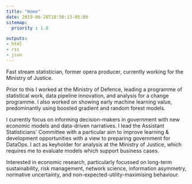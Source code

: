 ```yaml
---
title: "Home"
date: 2019-06-20T18:56:13-05:00
sitemap:
  priority : 1.0

outputs:
- html
- rss
- json
---
```

<p>Fast stream statistician, former opera producer, currently working for the Ministry of Justice.</p>

<p>Prior to this I worked at the Ministry of Defence, leading a programme of statistical work, data pipeline innovation, and analysis for a change programme. I also worked on showing early machine learning value, predominantly using boosted gradient and random forest models.</p>

<p>I currently focus on informing decision-makers in government with new economic models and data-driven narratives. I lead the Assistant Statisticians' Committee with a particular aim to improve learning & development opportunities with a view to preparing government for DataOps. I act as keyholder for analysis at the Ministry of Justice, which requires me to evaluate models which support business cases.</p>

<p>Interested in economic research, particularly focussed on long-term sustainability, risk management, network science, information asymmetry, normative uncertainty, and non-expected-utility-maximising behaviour.</p>
